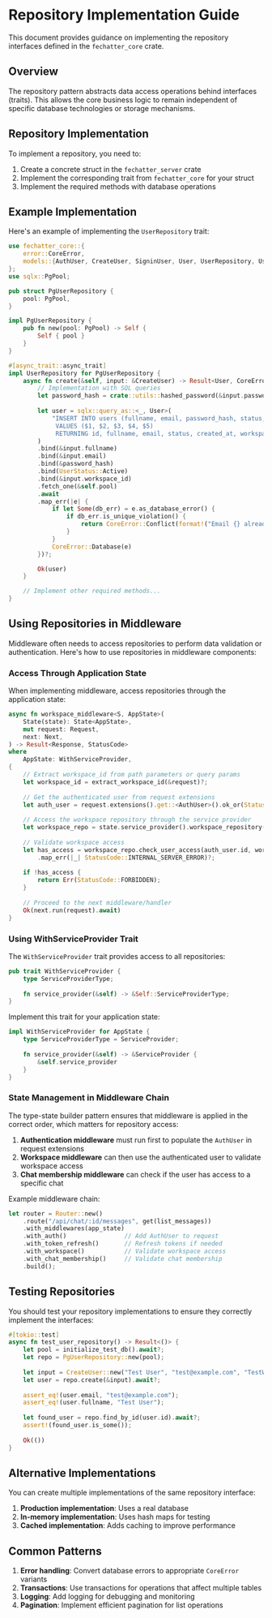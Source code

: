 # Repository Implementation Guide

This document provides guidance on implementing the repository interfaces defined in the `fechatter_core` crate.

## Overview

The repository pattern abstracts data access operations behind interfaces (traits). This allows the core business logic to remain independent of specific database technologies or storage mechanisms.

## Repository Implementation

To implement a repository, you need to:

1. Create a concrete struct in the `fechatter_server` crate
2. Implement the corresponding trait from `fechatter_core` for your struct
3. Implement the required methods with database operations

## Example Implementation

Here's an example of implementing the `UserRepository` trait:

```rust
use fechatter_core::{
    error::CoreError,
    models::{AuthUser, CreateUser, SigninUser, User, UserRepository, UserStatus},
};
use sqlx::PgPool;

pub struct PgUserRepository {
    pool: PgPool,
}

impl PgUserRepository {
    pub fn new(pool: PgPool) -> Self {
        Self { pool }
    }
}

#[async_trait::async_trait]
impl UserRepository for PgUserRepository {
    async fn create(&self, input: &CreateUser) -> Result<User, CoreError> {
        // Implementation with SQL queries
        let password_hash = crate::utils::hashed_password(&input.password)?;
        
        let user = sqlx::query_as::<_, User>(
            "INSERT INTO users (fullname, email, password_hash, status, workspace_id) 
             VALUES ($1, $2, $3, $4, $5) 
             RETURNING id, fullname, email, status, created_at, workspace_id",
        )
        .bind(&input.fullname)
        .bind(&input.email)
        .bind(&password_hash)
        .bind(UserStatus::Active)
        .bind(&input.workspace_id)
        .fetch_one(&self.pool)
        .await
        .map_err(|e| {
            if let Some(db_err) = e.as_database_error() {
                if db_err.is_unique_violation() {
                    return CoreError::Conflict(format!("Email {} already exists", input.email));
                }
            }
            CoreError::Database(e)
        })?;

        Ok(user)
    }

    // Implement other required methods...
}
```

## Using Repositories in Middleware

Middleware often needs to access repositories to perform data validation or authentication. Here's how to use repositories in middleware components:

### Access Through Application State

When implementing middleware, access repositories through the application state:

```rust
async fn workspace_middleware<S, AppState>(
    State(state): State<AppState>,
    mut request: Request,
    next: Next,
) -> Result<Response, StatusCode> 
where
    AppState: WithServiceProvider,
{
    // Extract workspace_id from path parameters or query params
    let workspace_id = extract_workspace_id(&request)?;
    
    // Get the authenticated user from request extensions
    let auth_user = request.extensions().get::<AuthUser>().ok_or(StatusCode::UNAUTHORIZED)?;
    
    // Access the workspace repository through the service provider
    let workspace_repo = state.service_provider().workspace_repository();
    
    // Validate workspace access
    let has_access = workspace_repo.check_user_access(auth_user.id, workspace_id).await
        .map_err(|_| StatusCode::INTERNAL_SERVER_ERROR)?;
    
    if !has_access {
        return Err(StatusCode::FORBIDDEN);
    }
    
    // Proceed to the next middleware/handler
    Ok(next.run(request).await)
}
```

### Using WithServiceProvider Trait

The `WithServiceProvider` trait provides access to all repositories:

```rust
pub trait WithServiceProvider {
    type ServiceProviderType;
    
    fn service_provider(&self) -> &Self::ServiceProviderType;
}
```

Implement this trait for your application state:

```rust
impl WithServiceProvider for AppState {
    type ServiceProviderType = ServiceProvider;
    
    fn service_provider(&self) -> &ServiceProvider {
        &self.service_provider
    }
}
```

### State Management in Middleware Chain

The type-state builder pattern ensures that middleware is applied in the correct order, which matters for repository access:

1. **Authentication middleware** must run first to populate the `AuthUser` in request extensions
2. **Workspace middleware** can then use the authenticated user to validate workspace access
3. **Chat membership middleware** can check if the user has access to a specific chat

Example middleware chain:

```rust
let router = Router::new()
    .route("/api/chat/:id/messages", get(list_messages))
    .with_middlewares(app_state)
    .with_auth()                // Add AuthUser to request
    .with_token_refresh()       // Refresh tokens if needed
    .with_workspace()           // Validate workspace access
    .with_chat_membership()     // Validate chat membership
    .build();
```

## Testing Repositories

You should test your repository implementations to ensure they correctly implement the interfaces:

```rust
#[tokio::test]
async fn test_user_repository() -> Result<()> {
    let pool = initialize_test_db().await?;
    let repo = PgUserRepository::new(pool);
    
    let input = CreateUser::new("Test User", "test@example.com", "TestWorkspace", "password123");
    let user = repo.create(&input).await?;
    
    assert_eq!(user.email, "test@example.com");
    assert_eq!(user.fullname, "Test User");
    
    let found_user = repo.find_by_id(user.id).await?;
    assert!(found_user.is_some());
    
    Ok(())
}
```

## Alternative Implementations

You can create multiple implementations of the same repository interface:

1. **Production implementation**: Uses a real database
2. **In-memory implementation**: Uses hash maps for testing
3. **Cached implementation**: Adds caching to improve performance

## Common Patterns

1. **Error handling**: Convert database errors to appropriate `CoreError` variants
2. **Transactions**: Use transactions for operations that affect multiple tables
3. **Logging**: Add logging for debugging and monitoring
4. **Pagination**: Implement efficient pagination for list operations 